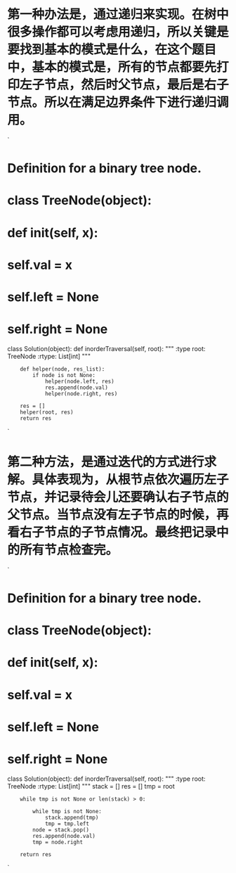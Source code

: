 # 第一种办法是，通过递归来实现。在树中很多操作都可以考虑用递归，所以关键是要找到基本的模式是什么，在这个题目中，基本的模式是，所有的节点都要先打印左子节点，然后时父节点，最后是右子节点。所以在满足边界条件下进行递归调用。

`
# Definition for a binary tree node.
# class TreeNode(object):
#     def __init__(self, x):
#         self.val = x
#         self.left = None
#         self.right = None

class Solution(object):
    def inorderTraversal(self, root):
        """
        :type root: TreeNode
        :rtype: List[int]
        """
       
        
        def helper(node, res_list):
            if node is not None:
                helper(node.left, res)
                res.append(node.val)
                helper(node.right, res)
        
        res = []
        helper(root, res)
        return res 


`
# 第二种方法，是通过迭代的方式进行求解。具体表现为，从根节点依次遍历左子节点，并记录待会儿还要确认右子节点的父节点。当节点没有左子节点的时候，再看右子节点的子节点情况。最终把记录中的所有节点检查完。

`

# Definition for a binary tree node.
# class TreeNode(object):
#     def __init__(self, x):
#         self.val = x
#         self.left = None
#         self.right = None

class Solution(object):
    def inorderTraversal(self, root):
        """
        :type root: TreeNode
        :rtype: List[int]
        """
        stack = []
        res = []
        tmp = root
        
        while tmp is not None or len(stack) > 0:
            
            while tmp is not None:
                stack.append(tmp)
                tmp = tmp.left
            node = stack.pop()
            res.append(node.val)
            tmp = node.right
            
        return res
        










`
